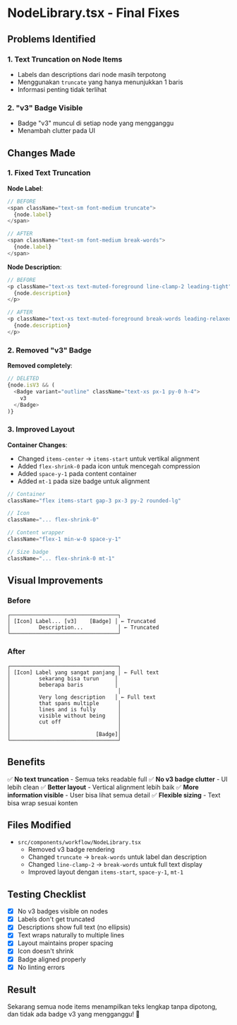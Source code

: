 # NodeLibrary.tsx - Final Fixes

## Problems Identified

### 1. Text Truncation on Node Items
- Labels dan descriptions dari node masih terpotong
- Menggunakan `truncate` yang hanya menunjukkan 1 baris
- Informasi penting tidak terlihat

### 2. "v3" Badge Visible
- Badge "v3" muncul di setiap node yang mengganggu
- Menambah clutter pada UI

## Changes Made

### 1. Fixed Text Truncation

**Node Label**:
```typescript
// BEFORE
<span className="text-sm font-medium truncate">
  {node.label}
</span>

// AFTER
<span className="text-sm font-medium break-words">
  {node.label}
</span>
```

**Node Description**:
```typescript
// BEFORE
<p className="text-xs text-muted-foreground line-clamp-2 leading-tight">
  {node.description}
</p>

// AFTER
<p className="text-xs text-muted-foreground break-words leading-relaxed">
  {node.description}
</p>
```

### 2. Removed "v3" Badge

**Removed completely**:
```typescript
// DELETED
{node.isV3 && (
  <Badge variant="outline" className="text-xs px-1 py-0 h-4">
    v3
  </Badge>
)}
```

### 3. Improved Layout

**Container Changes**:
- Changed `items-center` → `items-start` untuk vertikal alignment
- Added `flex-shrink-0` pada icon untuk mencegah compression
- Added `space-y-1` pada content container
- Added `mt-1` pada size badge untuk alignment

```typescript
// Container
className="flex items-start gap-3 px-3 py-2 rounded-lg"

// Icon
className="... flex-shrink-0"

// Content wrapper  
className="flex-1 min-w-0 space-y-1"

// Size badge
className="... flex-shrink-0 mt-1"
```

## Visual Improvements

### Before
```
┌──────────────────────────────────┐
│ [Icon] Label... [v3]    [Badge] │ ← Truncated
│         Description...           │ ← Truncated
└──────────────────────────────────┘
```

### After
```
┌──────────────────────────────────┐
│ [Icon] Label yang sangat panjang │ ← Full text
│         sekarang bisa turun     │
│         beberapa baris          │
│                                  │
│         Very long description   │ ← Full text
│         that spans multiple      │
│         lines and is fully       │
│         visible without being    │
│         cut off                  │
│                                  │
│                           [Badge]│
└──────────────────────────────────┘
```

## Benefits

✅ **No text truncation** - Semua teks readable full
✅ **No v3 badge clutter** - UI lebih clean
✅ **Better layout** - Vertical alignment lebih baik
✅ **More information visible** - User bisa lihat semua detail
✅ **Flexible sizing** - Text bisa wrap sesuai konten

## Files Modified

- `src/components/workflow/NodeLibrary.tsx`
  - Removed v3 badge rendering
  - Changed `truncate` → `break-words` untuk label dan description
  - Changed `line-clamp-2` → `break-words` untuk full text display
  - Improved layout dengan `items-start`, `space-y-1`, `mt-1`

## Testing Checklist

- [x] No v3 badges visible on nodes
- [x] Labels don't get truncated
- [x] Descriptions show full text (no ellipsis)
- [x] Text wraps naturally to multiple lines
- [x] Layout maintains proper spacing
- [x] Icon doesn't shrink
- [x] Badge aligned properly
- [x] No linting errors

## Result

Sekarang semua node items menampilkan teks lengkap tanpa dipotong, dan tidak ada badge v3 yang mengganggu! 🎯


